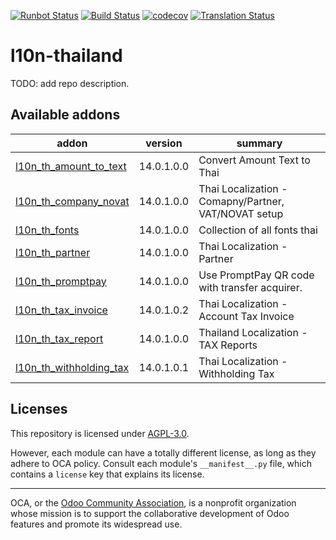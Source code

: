 [![Runbot Status](https://runbot.odoo-community.org/runbot/badge/flat/238/14.0.svg)](https://runbot.odoo-community.org/runbot/repo/github-com-oca-l10n-thailand-238)
[![Build Status](https://travis-ci.com/OCA/l10n-thailand.svg?branch=14.0)](https://travis-ci.com/OCA/l10n-thailand)
[![codecov](https://codecov.io/gh/OCA/l10n-thailand/branch/14.0/graph/badge.svg)](https://codecov.io/gh/OCA/l10n-thailand)
[![Translation Status](https://translation.odoo-community.org/widgets/l10n-thailand-14-0/-/svg-badge.svg)](https://translation.odoo-community.org/engage/l10n-thailand-14-0/?utm_source=widget)

<!-- /!\ do not modify above this line -->

# l10n-thailand

TODO: add repo description.

<!-- /!\ do not modify below this line -->

<!-- prettier-ignore-start -->

[//]: # (addons)

Available addons
----------------
addon | version | summary
--- | --- | ---
[l10n_th_amount_to_text](l10n_th_amount_to_text/) | 14.0.1.0.0 | Convert Amount Text to Thai
[l10n_th_company_novat](l10n_th_company_novat/) | 14.0.1.0.0 | Thai Localization - Comapny/Partner, VAT/NOVAT setup
[l10n_th_fonts](l10n_th_fonts/) | 14.0.1.0.0 | Collection of all fonts thai
[l10n_th_partner](l10n_th_partner/) | 14.0.1.0.0 | Thai Localization - Partner
[l10n_th_promptpay](l10n_th_promptpay/) | 14.0.1.0.0 | Use PromptPay QR code with transfer acquirer.
[l10n_th_tax_invoice](l10n_th_tax_invoice/) | 14.0.1.0.2 | Thai Localization - Account Tax Invoice
[l10n_th_tax_report](l10n_th_tax_report/) | 14.0.1.0.0 | Thailand Localization - TAX Reports
[l10n_th_withholding_tax](l10n_th_withholding_tax/) | 14.0.1.0.1 | Thai Localization - Withholding Tax

[//]: # (end addons)

<!-- prettier-ignore-end -->

## Licenses

This repository is licensed under [AGPL-3.0](LICENSE).

However, each module can have a totally different license, as long as they adhere to OCA
policy. Consult each module's `__manifest__.py` file, which contains a `license` key
that explains its license.

----

OCA, or the [Odoo Community Association](http://odoo-community.org/), is a nonprofit
organization whose mission is to support the collaborative development of Odoo features
and promote its widespread use.
